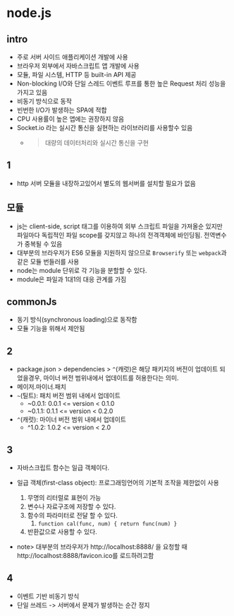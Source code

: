 # node.js

## intro
- 주로 서버 사이드 애플리케이션 개발에 사용
- 브라우저 외부에서 자바스크립트 앱 개발에 사용
- 모듈, 파일 시스템, HTTP 등 built-in API 제공
- Non-blocking I/O와 단일 스레드 이벤트 루프를 통한 높은 Request 처리 성능을 가지고 있음
- 비동기 방식으로 동작
- 빈번한 I/O가 발생하는 SPA에 적합
- CPU 사용률이 높은 앱에는 권장하지 않음
- Socket.io 라는 실시간 통신을 실현하는 라이브러리를 사용할수 있음
  - > 대량의 데이터처리와 실시간 통신을 구현
  
## 1
- http 서버 모듈을 내장하고있어서 별도의 웹서버를 설치할 필요가 없음

## 모듈
- js는 client-side, script 태그를 이용하여 외부 스크립트 파일을 가져올순 있지만 파일마다 독립적인 파일 scope를 갖지않고 하나의 전격객체에 바인딩됨. 전역변수가 중복될 수 있음
- 대부분의 브라우저가 ES6 모듈을 지원하지 않으므로 `Browserify` 또는 `webpack`과 같은 모듈 번들러를 사용
- node는 module 단위로 각 기능을 분할할 수 있다.
- module은 파일과 1대1의 대응 관계를 가짐

## commonJs
- 동기 방식(synchronous loading)으로 동작함
- 모듈 기능을 위해서 제안됨

## 2
- package.json > dependencies > `^`(캐럿)은 해당 패키지의 버전이 업데이트 되었을경우, 마이너 버전 범위내에서 업데이트를 허용한다는 의미.
- 메이저.마이너.패치
- `~`(틸트): 패치 버전 범위 내에서 업데이트
  - ~0.0.1: 0.0.1 <= version < 0.1.0
  - ~0.1.1: 0.1.1 <= version < 0.2.0
- `^`(캐럿): 마이너 버전 범위 내에서 업데이트
  - ^1.0.2: 1.0.2 <= version < 2.0

## 3
- 자바스크립트 함수는 일급 객체이다.
- 일급 객체(first-class object): 프로그래밍언어의 기본적 조작을 제한없이 사용
  1. 무명의 리터럴로 표현이 가능
  2. 변수나 자료구조에 저장할 수 있다.
  3. 함수의 파라미터로 전달 할 수 있다.
     1. `function cal(func, num) { return func(num) }`
  4. 반환값으로 사용할 수 있다.

- note> 대부분의 브라우저가 http://localhost:8888/ 을 요청할 때 http://localhost:8888/favicon.ico를 로드하려고함 

## 4
- 이벤트 기반 비동기 방식
- 단일 쓰레드 -> 서버에서 문제가 발생하는 순간 정지